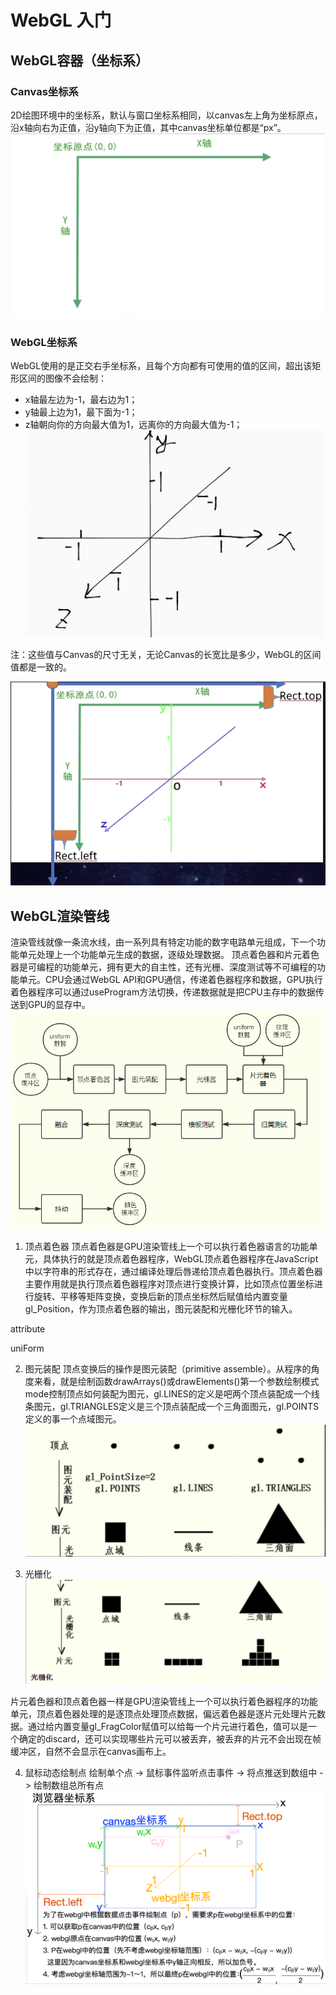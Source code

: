 # WebGL 入门

## WebGL容器（坐标系）

### Canvas坐标系
2D绘图环境中的坐标系，默认与窗口坐标系相同，以canvas左上角为坐标原点，沿x轴向右为正值，沿y轴向下为正值，其中canvas坐标单位都是“px”。
![canvas坐标系](./images/canvas%E5%9D%90%E6%A0%87%E7%B3%BB.png)

### WebGL坐标系
WebGL使用的是正交右手坐标系，且每个方向都有可使用的值的区间，超出该矩形区间的图像不会绘制：
- x轴最左边为-1，最右边为1；
- y轴最上边为1，最下面为-1；
- z轴朝向你的方向最大值为1，远离你的方向最大值为-1；
![WebGL坐标系](./images/WebGL%E5%9D%90%E6%A0%87%E7%B3%BB.png)

注：这些值与Canvas的尺寸无关，无论Canvas的长宽比是多少，WebGL的区间值都是一致的。

![三个坐标系](./images/%E4%B8%89%E4%B8%AA%E5%9D%90%E6%A0%87%E7%B3%BB.png)

## WebGL渲染管线
渲染管线就像一条流水线，由一系列具有特定功能的数字电路单元组成，下一个功能单元处理上一个功能单元生成的数据，逐级处理数据。
顶点着色器和片元着色器是可编程的功能单元，拥有更大的自主性，还有光栅、深度测试等不可编程的功能单元。CPU会通过WebGL API和GPU通信，传递着色器程序和数据，GPU执行着色器程序可以通过useProgram方法切换，传递数据就是把CPU主存中的数据传送到GPU的显存中。
![WebGL渲染管线](./images/WebGL-%E6%B8%B2%E6%9F%93%E7%AE%A1%E7%BA%BF.png)

1. 顶点着色器
顶点着色器是GPU渲染管线上一个可以执行着色器语言的功能单元，具体执行的就是顶点着色器程序，WebGL顶点着色器程序在JavaScript中以字符串的形式存在，通过编译处理后唇递给顶点着色器执行。顶点着色器主要作用就是执行顶点着色器程序对顶点进行变换计算，比如顶点位置坐标进行旋转、平移等矩阵变换，变换后新的顶点坐标然后赋值给内置变量gl_Position，作为顶点着色器的输出，图元装配和光栅化环节的输入。

attribute

uniForm

2. 图元装配
顶点变换后的操作是图元装配（primitive assemble）。从程序的角度来看，就是绘制函数drawArrays()或drawElements()第一个参数绘制模式mode控制顶点如何装配为图元，gl.LINES的定义是吧两个顶点装配成一个线条图元，gl.TRIANGLES定义是三个顶点装配成一个三角面图元，gl.POINTS定义的事一个点域图元。
![图元装配](./images/%E5%9B%BE%E5%85%83%E8%A3%85%E9%85%8D.png)

3. 光栅化
![光栅化](./images/%E5%85%89%E6%A0%85%E5%8C%96.png)

片元着色器和顶点着色器一样是GPU渲染管线上一个可以执行着色器程序的功能单元，顶点着色器处理的是逐顶点处理顶点数据，偏远着色器是逐片元处理片元数据。通过给内置变量gl_FragColor赋值可以给每一个片元进行着色，值可以是一个确定的discard，还可以实现哪些片元可以被丢弃，被丢弃的片元不会出现在帧缓冲区，自然不会显示在canvas画布上。

4. 鼠标动态绘制点
绘制单个点 -> 鼠标事件监听点击事件 -> 将点推送到数组中 -> 绘制数组总所有点
![点在WebGL中的坐标](./images/%E6%B1%82%E7%82%B9%E5%9C%A8WebGL%E5%9D%90%E6%A0%87%E7%B3%BB%E4%B8%AD%E7%9A%84%E5%9D%90%E6%A0%87.png)